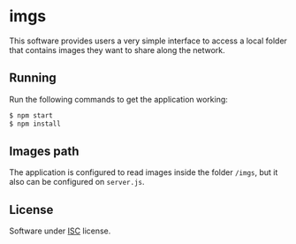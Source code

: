 # imgs

This software provides users a very simple interface to access a local folder that contains images they want to share along the network.

## Running

Run the following commands to get the application working:

```bash
$ npm start
$ npm install
```

## Images path

The application is configured to read images inside the folder `/imgs`, but it also can be configured on `server.js`.

## License

Software under [ISC](https://www.isc.org/downloads/software-support-policy/isc-license/) license.
